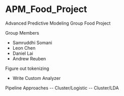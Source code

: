 # APM_Food_Project
Advanced Predictive Modeling Group Food Project

Group Members
 - Samruddhi Somani
 - Leon Chen
 - Daniel Lai
 - Andrew Reuben

Figure out tokenizing
- Write Custom Analyzer

Pipeline Approaches
-- Cluster/Logistic
-- Cluster/LDA


